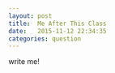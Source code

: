 ```yaml
---
layout: post
title:  Me After This Class
date:   2015-11-12 22:34:35
categories: question
---
```

write me!
